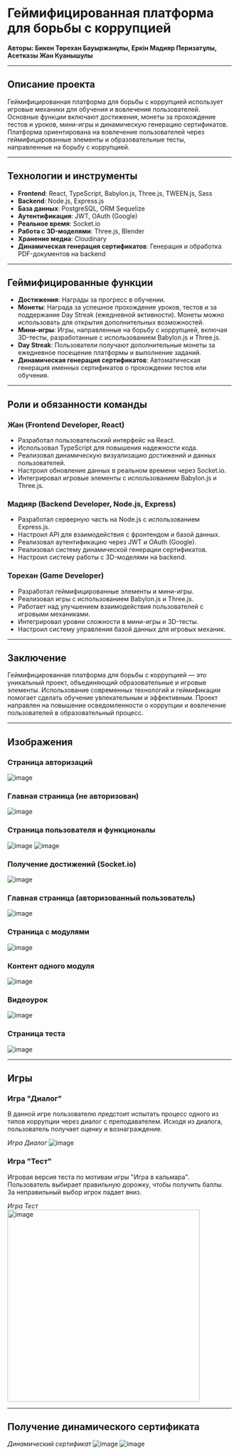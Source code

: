 # Геймифицированная платформа для борьбы с коррупцией  
**Авторы: Бикен Төрехан Бауыржанұлы, Еркін Мадияр Перизатұлы, Асетказы Жан Куанышулы**  


---

## Описание проекта  
Геймифицированная платформа для борьбы с коррупцией использует игровые механики для обучения и вовлечения пользователей. Основные функции включают достижения, монеты за прохождение тестов и уроков, мини-игры и динамическую генерацию сертификатов.  
Платформа ориентирована на вовлечение пользователей через геймифицированные элементы и образовательные тесты, направленные на борьбу с коррупцией.  

---

## Технологии и инструменты  

- **Frontend**: React, TypeScript, Babylon.js, Three.js, TWEEN.js, Sass  
- **Backend**: Node.js, Express.js  
- **База данных**: PostgreSQL, ORM Sequelize  
- **Аутентификация**: JWT, OAuth (Google)  
- **Реальное время**: Socket.io  
- **Работа с 3D-моделями**: Three.js, Blender  
- **Хранение медиа**: Cloudinary  
- **Динамическая генерация сертификатов**: Генерация и обработка PDF-документов на backend  

---

## Геймифицированные функции  

- **Достижения**: Награды за прогресс в обучении.  
- **Монеты**: Награда за успешное прохождение уроков, тестов и за поддержание Day Streak (ежедневной активности). Монеты можно использовать для открытия дополнительных возможностей.  
- **Мини-игры**: Игры, направленные на борьбу с коррупцией, включая 3D-тесты, разработанные с использованием Babylon.js и Three.js.  
- **Day Streak**: Пользователи получают дополнительные монеты за ежедневное посещение платформы и выполнение заданий.  
- **Динамическая генерация сертификатов**: Автоматическая генерация именных сертификатов о прохождении тестов или обучения.  

---

## Роли и обязанности команды  

### Жан (Frontend Developer, React)  
- Разработал пользовательский интерфейс на React.  
- Использовал TypeScript для повышения надежности кода.  
- Реализовал динамическую визуализацию достижений и данных пользователей.  
- Настроил обновление данных в реальном времени через Socket.io.  
- Интегрировал игровые элементы с использованием Babylon.js и Three.js.  

### Мадияр (Backend Developer, Node.js, Express)  
- Разработал серверную часть на Node.js с использованием Express.js.  
- Настроил API для взаимодействия с фронтендом и базой данных.  
- Реализовал аутентификацию через JWT и OAuth (Google).  
- Реализовал систему динамической генерации сертификатов.  
- Настроил систему работы с 3D-моделями на backend.  

### Торехан (Game Developer)  
- Разработал геймифицированные элементы и мини-игры.  
- Реализовал игры с использованием Babylon.js и Three.js.  
- Работает над улучшением взаимодействия пользователей с игровыми механиками.  
- Интегрировал уровни сложности в мини-игры и 3D-тесты.  
- Настроил систему управления базой данных для игровых механик.  

---

## Заключение  
Геймифицированная платформа для борьбы с коррупцией — это уникальный проект, объединяющий образовательные и игровые элементы. Использование современных технологий и геймификации помогает сделать обучение увлекательным и эффективным. Проект направлен на повышение осведомленности о коррупции и вовлечение пользователей в образовательный процесс.  

---

## Изображения  

### Страница авторизаций  
![image](https://github.com/user-attachments/assets/f2a425b4-452c-4bd2-8603-d8373a38fb6e)


### Главная страница (не авторизован)  
![image](https://github.com/user-attachments/assets/d140e28a-0412-48c1-9c5b-bc9fe523725e)


### Страница пользователя и функционалы  
![image](https://github.com/user-attachments/assets/293e2977-b53c-4049-a17e-8bc0074aa4bd)
![image](https://github.com/user-attachments/assets/9d53e505-efa3-4a16-a529-62ec394110ad)


### Получение достижений (Socket.io)  
![image](https://github.com/user-attachments/assets/b03f5886-7f9f-48ad-b774-4fe32550a08a)


### Главная страница (авторизованный пользователь)  
![image](https://github.com/user-attachments/assets/7fa8386b-d51d-402b-8056-f1e16944ef2f)


### Страница с модулями  
![image](https://github.com/user-attachments/assets/b6218bdc-a026-4095-94de-1d2a4620601d)


### Контент одного модуля  
![image](https://github.com/user-attachments/assets/b198aa80-7be9-43e0-baf6-1c7d378cdc08)


### Видеоурок  
![image](https://github.com/user-attachments/assets/2b569f26-9258-41a3-8f19-48e93135a2b4)


### Страница теста  
![image](https://github.com/user-attachments/assets/b66c2c11-58d6-4db3-9af1-1765c4624398)

---

## Игры  

### Игра "Диалог"  
В данной игре пользователю предстоит испытать процесс одного из типов коррупции через диалог с преподавателем. Исходя из диалога, пользователь получает оценку и вознаграждение.  

*Игра Диалог*
![image](https://github.com/user-attachments/assets/f85bc21d-f987-4a99-9fd1-dace0b90f24b)


### Игра "Тест"  
Игровая версия теста по мотивам игры "Игра в кальмара". Пользователь выбирает правильную дорожку, чтобы получить баллы. За неправильный выбор игрок падает вниз.  

*Игра Тест*
<img width="432" alt="image" src="https://github.com/user-attachments/assets/fb5be696-5b0f-49f0-a56b-86148e7f616d" />


---

## Получение динамического сертификата  
*Динамический сертификат*
![image](https://github.com/user-attachments/assets/cdc363ec-7899-4fd8-9ddd-98bfe91ec4c6)
![image](https://github.com/user-attachments/assets/596c6fda-d18c-4df1-9c11-74413d409423)


